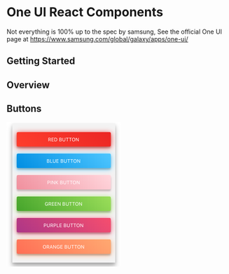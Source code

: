 # One UI React Components

Not everything is 100% up to the spec by samsung, See the official One UI page at https://www.samsung.com/global/galaxy/apps/one-ui/

## Getting Started

## Overview

## Buttons
![OneButton ScreenShot](https://github.com/WalkerFrederick/One-UI-react-components/blob/master/src/components/ScreenShots/OneButtonshot.png)


